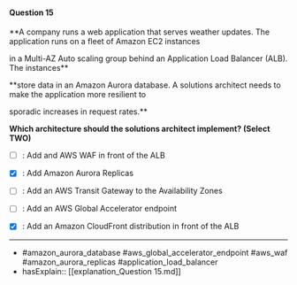 #### Question  15

**A company runs a web application that serves weather updates. The application runs on a fleet of Amazon EC2 instances

in a Multi-AZ Auto scaling group behind an Application Load Balancer (ALB). The instances**

**store data in an Amazon Aurora database. A solutions architect needs to make the application more resilient to

sporadic increases in request rates.**

**Which architecture should the solutions architect implement? (Select TWO)**

- [ ] :  Add and AWS WAF in front of the ALB

- [x] :  Add Amazon Aurora Replicas

- [ ] :  Add an AWS Transit Gateway to the Availability Zones

- [ ] :  Add an AWS Global Accelerator endpoint

- [x] :  Add an Amazon CloudFront distribution in front of the ALB

----

- #amazon_aurora_database #aws_global_accelerator_endpoint #aws_waf #amazon_aurora_replicas #application_load_balancer
- hasExplain:: [[explanation_Question  15.md]]
